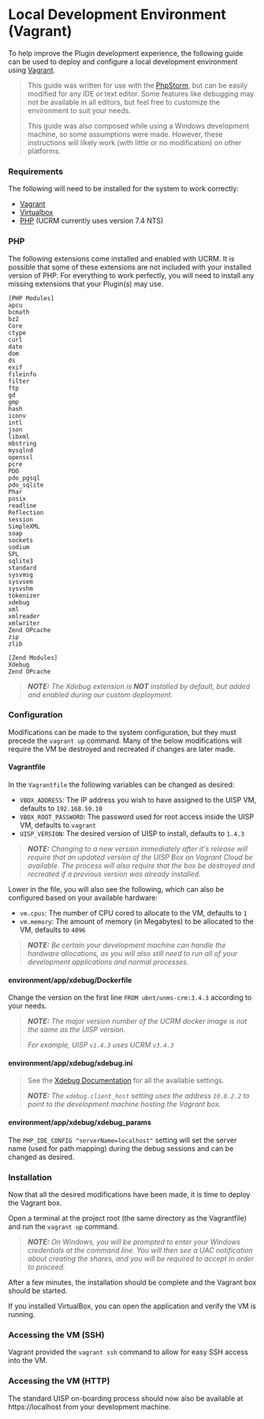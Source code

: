 # Local Development Environment (Vagrant)

To help improve the Plugin development experience, the following guide can be used to deploy and configure a local 
development environment using [Vagrant](https://www.vagrantup.com/).

> This guide was written for use with the [PhpStorm](https://www.jetbrains.com/phpstorm/), but can be easily modified
> for any IDE or text editor.  Some features like debugging may not be available in all editors, but feel free to
> customize the environment to suit your needs.
> 
> This guide was also composed while using a Windows development machine, so some assumptions were made. However, these
> instructions will likely work (with little or no modification) on other platforms.

### Requirements

The following will need to be installed for the system to work correctly:
- [Vagrant](https://www.vagrantup.com/)
- [Virtualbox](https://www.virtualbox.org/)
- [PHP](https://windows.php.net/) (UCRM currently uses version 7.4 NTS)

### PHP

The following extensions come installed and enabled with UCRM. It is possible that some of these extensions are not
included with your installed version of PHP.  For everything to work perfectly, you will need to install any missing
extensions that your Plugin(s) may use.
```
[PHP Modules]
apcu
bcmath
bz2
Core
ctype
curl
date
dom
ds
exif
fileinfo
filter
ftp
gd
gmp
hash
iconv
intl
json
libxml
mbstring
mysqlnd
openssl
pcre
PDO
pdo_pgsql
pdo_sqlite
Phar
posix
readline
Reflection
session
SimpleXML
soap
sockets
sodium
SPL
sqlite3
standard
sysvmsg
sysvsem
sysvshm
tokenizer
xdebug
xml
xmlreader
xmlwriter
Zend OPcache
zip
zlib

[Zend Modules]
Xdebug
Zend OPcache
```

> _**NOTE:** The Xdebug extension is **NOT** installed by default, but added and enabled during our custom deployment._

### Configuration

Modifications can be made to the system configuration, but they must precede the `vagrant up` command. Many of the below
modifications will require the VM be destroyed and recreated if changes are later made.

#### Vagrantfile

In the `Vagrantfile` the following variables can be changed as desired:
- `VBOX_ADDRESS`: The IP address you wish to have assigned to the UISP VM, defaults to `192.168.50.10`
- `VBOX_ROOT_PASSWORD`: The password used for root access inside the UISP VM, defaults to `vagrant`
- `UISP_VERSION`: The desired version of UISP to install, defaults to `1.4.3`

> _**NOTE:** Changing to a new version immediately after it's release will require that an updated version of the UISP
> Box on Vagrant Cloud be available.  The process will also require that the box be destroyed and recreated if a
> previous version was already installed._

Lower in the file, you will also see the following, which can also be configured based on your available hardware:
- `vm.cpus`: The number of CPU cored to allocate to the VM, defaults to `1`
- `vm.memory`: The amount of memory (in Megabytes) to be allocated to the VM, defaults to `4096`

> _**NOTE:** Be certain your development machine can handle the hardware allocations, as you will also still need to run
> all of your development applications and normal processes._

#### environment/app/xdebug/Dockerfile

Change the version on the first line `FROM ubnt/unms-crm:3.4.3` according to your needs.

> _**NOTE:** The major version number of the UCRM docker image is not the same as the UISP version._
> 
> _For example, UISP `v1.4.3` uses UCRM `v3.4.3`_

#### environment/app/xdebug/xdebug.ini

> See the [Xdebug Documentation](https://xdebug.org/docs/all_settings) for all the available settings.
>
> _**NOTE:** The `xdebug.client_host` setting uses the address `10.0.2.2` to point to the development machine hosting
> the Vagrant box._  

#### environment/app/xdebug/xdebug_params

The `PHP_IDE_CONFIG "serverName=localhost"` setting will set the server name (used for path mapping) during the debug
sessions and can be changed as desired.


### Installation

Now that all the desired modifications have been made, it is time to deploy the Vagrant box.

Open a terminal at the project root (the same directory as the Vagrantfile) and run the `vagrant up` command.

> _**NOTE:** On Windows, you will be prompted to enter your Windows credentials at the command line. You will then see a
> UAC notification about creating the shares, and you will be required to accept in order to proceed._

After a few minutes, the installation should be complete and the Vagrant box should be started.

If you installed VirtualBox, you can open the application and verify the VM is running.




### Accessing the VM (SSH)

Vagrant provided the `vagrant ssh` command to allow for easy SSH access into the VM.

### Accessing the VM (HTTP)

The standard UISP on-boarding process should now also be available at https://localhost from your development machine.

